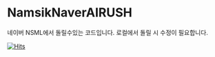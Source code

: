 # NamsikNaverAIRUSH

네이버 NSML에서 돌릴수있는 코드입니다. 로컬에서 돌릴 시 수정이 필요합니다.

[![Hits](https://hits.seeyoufarm.com/api/count/incr/badge.svg?url=https%3A%2F%2Fgithub.com%2FNamsik-Yoon%2FNamsikNaverAIRUSH&count_bg=%2379C83D&title_bg=%23555555&icon=&icon_color=%23E7E7E7&title=hits&edge_flat=false)](https://hits.seeyoufarm.com)

